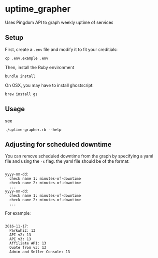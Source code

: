 # uptime_grapher
Uses Pingdom API to graph weekly uptime of services

## Setup

First, create a `.env` file and modify it to fit your creditials:

```
cp .env.example .env
```

Then, install the Ruby environment

```
bundle install
```

On OSX, you may have to install ghostscript:

```
brew install gs
```

## Usage

see
```
./uptime-grapher.rb --help
```

## Adjusting for scheduled downtime

You can remove scheduled downtime from the graph by specifying a yaml file
and using the `-s` flag. the yaml file should be of the format:

```

yyyy-mm-dd:
  check name 1: minutes-of-downtime
  check name 2: minutes-of-downtime
  ...
yyyy-mm-dd:
  check name 1: minutes-of-downtime
  check name 2: minutes-of-downtime
  ...

```

For example:

```

2016-11-17:
  Parkwhiz: 13
  API v2: 13
  API v3: 13
  Affiliate API: 13
  Quote from v3: 13
  Admin and Seller Console: 13

```
